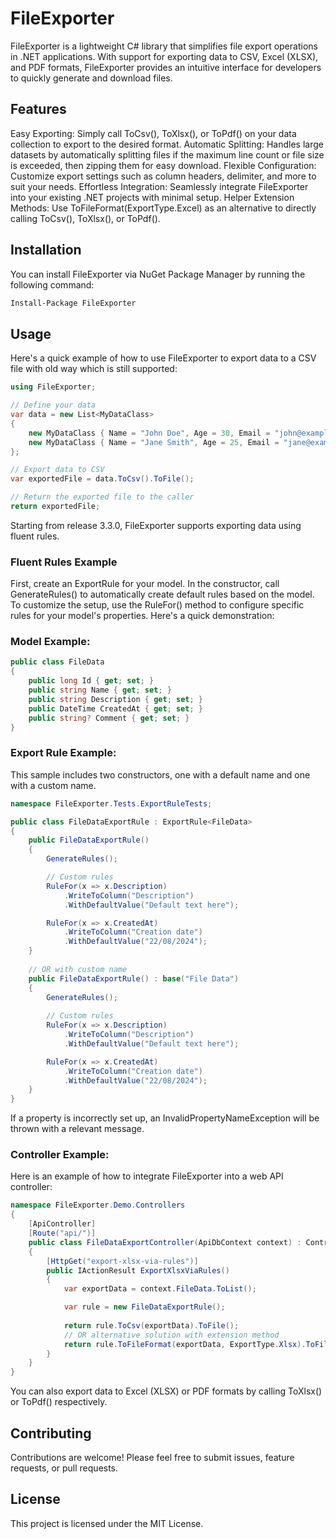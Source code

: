 # FileExporter

FileExporter is a lightweight C# library that simplifies file export operations in .NET applications. With support for exporting data to CSV, Excel (XLSX), and PDF formats, FileExporter provides an intuitive interface for developers to quickly generate and download files.

## Features

Easy Exporting: Simply call ToCsv(), ToXlsx(), or ToPdf() on your data collection to export to the desired format.
Automatic Splitting: Handles large datasets by automatically splitting files if the maximum line count or file size is exceeded, then zipping them for easy download.
Flexible Configuration: Customize export settings such as column headers, delimiter, and more to suit your needs.
Effortless Integration: Seamlessly integrate FileExporter into your existing .NET projects with minimal setup.
Helper Extension Methods: Use ToFileFormat(ExportType.Excel) as an alternative to directly calling ToCsv(), ToXlsx(), or ToPdf().

## Installation

You can install FileExporter via NuGet Package Manager by running the following command:

```bash
Install-Package FileExporter
```

## Usage

Here's a quick example of how to use FileExporter to export data to a CSV file with old way which is still supported:

```csharp
using FileExporter;

// Define your data
var data = new List<MyDataClass>
{
    new MyDataClass { Name = "John Doe", Age = 30, Email = "john@example.com" },
    new MyDataClass { Name = "Jane Smith", Age = 25, Email = "jane@example.com" }
};

// Export data to CSV
var exportedFile = data.ToCsv().ToFile();

// Return the exported file to the caller
return exportedFile;
```
Starting from release 3.3.0, FileExporter supports exporting data using fluent rules.

### Fluent Rules Example
First, create an ExportRule for your model. In the constructor, call GenerateRules() to automatically create default rules based on the model. To customize the setup, use the RuleFor() method to configure specific rules for your model's properties. Here's a quick demonstration:

### Model Example:

```csharp
public class FileData
{
    public long Id { get; set; }
    public string Name { get; set; }
    public string Description { get; set; }
    public DateTime CreatedAt { get; set; }
    public string? Comment { get; set; }
}
```
### Export Rule Example:
This sample includes two constructors, one with a default name and one with a custom name.

```csharp
namespace FileExporter.Tests.ExportRuleTests;

public class FileDataExportRule : ExportRule<FileData>
{
    public FileDataExportRule()
    {
        GenerateRules();

        // Custom rules
        RuleFor(x => x.Description)
            .WriteToColumn("Description")
            .WithDefaultValue("Default text here");

        RuleFor(x => x.CreatedAt)
            .WriteToColumn("Creation date")
            .WithDefaultValue("22/08/2024");
    }
    
    // OR with custom name
    public FileDataExportRule() : base("File Data")
    {
        GenerateRules();
        
        // Custom rules
        RuleFor(x => x.Description)
            .WriteToColumn("Description")
            .WithDefaultValue("Default text here");

        RuleFor(x => x.CreatedAt)
            .WriteToColumn("Creation date")
            .WithDefaultValue("22/08/2024");
    }
}
```
If a property is incorrectly set up, an InvalidPropertyNameException will be thrown with a relevant message.

### Controller Example:

Here is an example of how to integrate FileExporter into a web API controller:

```csharp
namespace FileExporter.Demo.Controllers
{
    [ApiController]
    [Route("api/")]
    public class FileDataExportController(ApiDbContext context) : Controller
    {
        [HttpGet("export-xlsx-via-rules")]
        public IActionResult ExportXlsxViaRules()
        {
            var exportData = context.FileData.ToList();

            var rule = new FileDataExportRule();
            
            return rule.ToCsv(exportData).ToFile();
            // OR alternative solution with extension method
            return rule.ToFileFormat(exportData, ExportType.Xlsx).ToFile();
        }
    }
}
```
You can also export data to Excel (XLSX) or PDF formats by calling ToXlsx() or ToPdf() respectively.

## Contributing
Contributions are welcome! Please feel free to submit issues, feature requests, or pull requests.

## License
This project is licensed under the MIT License.